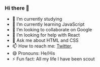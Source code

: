 ### Hi there 👋

- 🔭 I’m currently studying  
- 🌱 I’m currently learning JavaScript 
- 👯 I’m looking to collaborate on Google
- 🤔 I’m looking for help with React
- 💬 Ask me about HTML and CSS
- 📫 How to reach me: [Twitter](https://twitter.com/Jesmoo), 
- 😄 Pronouns: He/His
- ⚡ Fun fact: All my life I have been scout

